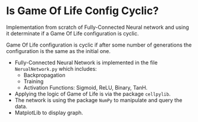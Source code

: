 # Is Game Of Life Config Cyclic?

Implementation from scratch of Fully-Connected Neural network and using it determinate if a Game Of Life configuration is cyclic.

Game Of Life configuration is cyclic if after some number of generations the configuration is the same as the initial one.
 
 * Fully-Connected Neural Network is implemented in the file `NerualNetwork.py` which includes:
    - Backpropagation
    - Training
    - Activation Functions: Sigmoid, ReLU, Binary, TanH.
 * Applying the logic of Game of Life is via the package `cellpylib`.
 * The network is using the package `NumPy` to manipulate and query the data.
 * MatplotLib  to display graph.